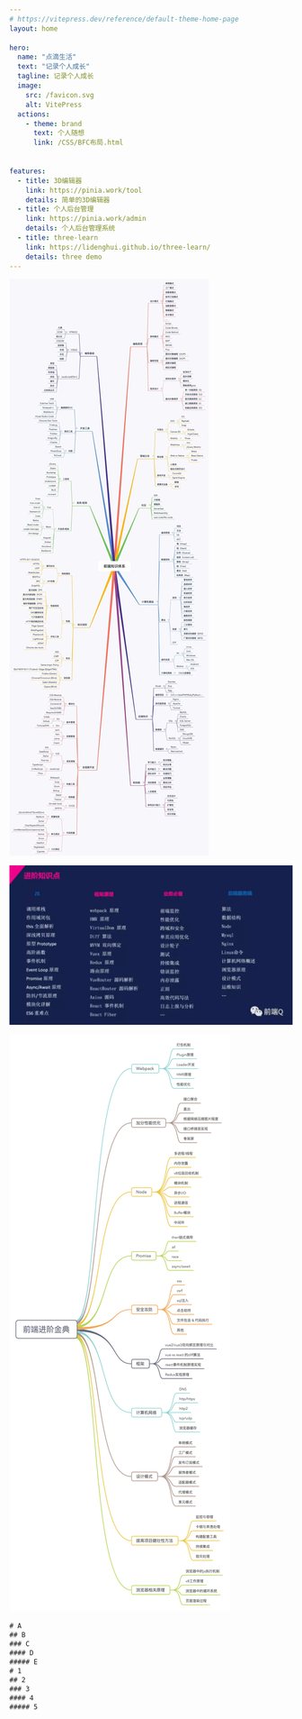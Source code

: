 ```yaml
---
# https://vitepress.dev/reference/default-theme-home-page
layout: home

hero:
  name: "点滴生活"
  text: "记录个人成长"
  tagline: 记录个人成长
  image:
    src: /favicon.svg
    alt: VitePress
  actions:
    - theme: brand
      text: 个人随想
      link: /CSS/BFC布局.html


features:
  - title: 3D编辑器
    link: https://pinia.work/tool
    details: 简单的3D编辑器
  - title: 个人后台管理
    link: https://pinia.work/admin
    details: 个人后台管理系统
  - title: three-learn
    link: https://lidenghui.github.io/three-learn/
    details: three demo
---
```


<script setup>
import BlogList from './components/BlogList.vue';
import PackageList from "./components/PackageList.vue";
import Pome from './components/Pome.vue';
import Carousel from './components/Carousel.vue';


</script>
<Carousel />
<Pome/>
<PackageList > </PackageList>
<BlogList></BlogList>


![](./index/438090911055125.png)

![](./index/438104759940666.png)

![](./index/438118524067041.png)

```mindmap
# A
## B
### C
#### D
##### E
# 1
## 2
### 3
#### 4
##### 5
```
